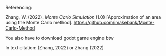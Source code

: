 Referencing:

Zhang, W. (2022). *Monte Carlo Simulation* (1.0) [Approximation of an area using the Monte Carlo method]. https://github.com/imakebank/Monte-Carlo-Method

You also have to download godot game engine btw

In text citation:
(Zhang, 2022) or Zhang (2022)
